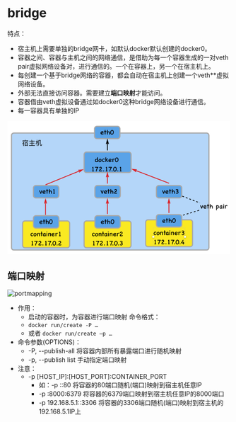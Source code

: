 # bridge

特点：

- 宿主机上需要单独的bridge网卡，如默认docker默认创建的docker0。
- 容器之间、容器与主机之间的网络通信，是借助为每一个容器生成的一对veth pair虚拟网络设备对，进行通信的。一个在容器上，另一个在宿主机上。
- 每创建一个基于bridge网络的容器，都会自动在宿主机上创建一个veth**虚拟网络设备。
- 外部无法直接访问容器。需要建立**端口映射**才能访问。
- 容器借由veth虚拟设备通过如docker0这种bridge网络设备进行通信。
- 每一容器具有单独的IP

![bridge](../../assets/00bridge.png)

## 端口映射

![portmapping](/assets/01portmapping.png)

- 作用：
  - 启动的容器时，为容器进行端口映射
命令格式：
  - `docker run/create -P …`
  - 或者 `docker run/create –p …`
- 命令参数(OPTIONS)：
  - -P, --publish-all    将容器内部所有暴露端口进行随机映射
  - -p, --publish list   手动指定端口映射
- 注意：
  - -p [HOST_IP]:[HOST_PORT]:CONTAINER_PORT
    - 如：-p ::80    将容器的80端口随机(端口)映射到宿主机任意IP
    - -p :8000:6379   将容器的6379端口映射到宿主机任意IP的8000端口
    - -p 192.168.5.1::3306  将容器的3306端口随机(端口)映射到宿主机的192.168.5.1IP上
